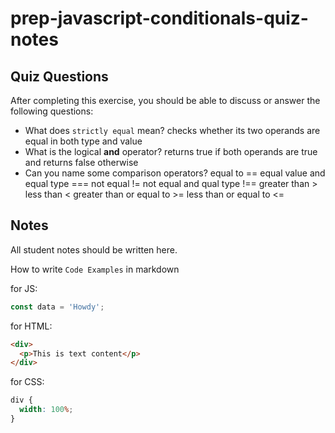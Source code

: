 # prep-javascript-conditionals-quiz-notes

## Quiz Questions

After completing this exercise, you should be able to discuss or answer the following questions:

- What does `strictly equal` mean?
  checks whether its two operands are equal in both type and value
- What is the logical **and** operator?
  returns true if both operands are true and returns false otherwise
- Can you name some comparison operators?
  equal to ==
  equal value and equal type ===
  not equal !=
  not equal and qual type !==
  greater than >
  less than <
  greater than or equal to >=
  less than or equal to <=

## Notes

All student notes should be written here.

How to write `Code Examples` in markdown

for JS:

```javascript
const data = 'Howdy';
```

for HTML:

```html
<div>
  <p>This is text content</p>
</div>
```

for CSS:

```css
div {
  width: 100%;
}
```
